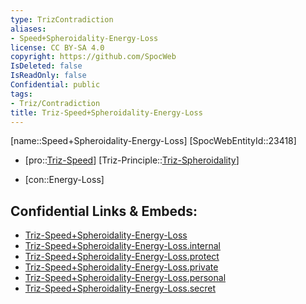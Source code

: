 ```yaml
---
type: TrizContradiction
aliases:
- Speed+Spheroidality-Energy-Loss
license: CC BY-SA 4.0
copyright: https://github.com/SpocWeb
IsDeleted: false
IsReadOnly: false
Confidential: public
tags: 
- Triz/Contradiction
title: Triz-Speed+Spheroidality-Energy-Loss
---
```

[name::Speed+Spheroidality-Energy-Loss]
[SpocWebEntityId::23418]
+ [pro::[Triz-Speed](tech/Triz/Parameter/Triz-Speed.md)]
[Triz-Principle::[Triz-Spheroidality](tech/Triz/Principle/Triz-Spheroidality.md)]
- [con::Energy-Loss]



## Confidential Links & Embeds: 
- [Triz-Speed+Spheroidality-Energy-Loss](../../../../_public/tech/Triz/Contradict/Triz-Speed+Spheroidality-Energy-Loss.md) 
- [Triz-Speed+Spheroidality-Energy-Loss.internal](../../../../_internal/tech/Triz/Contradict/Triz-Speed+Spheroidality-Energy-Loss.internal.md) 
- [Triz-Speed+Spheroidality-Energy-Loss.protect](../../../../_protect/tech/Triz/Contradict/Triz-Speed+Spheroidality-Energy-Loss.protect.md) 
- [Triz-Speed+Spheroidality-Energy-Loss.private](../../../../_private/tech/Triz/Contradict/Triz-Speed+Spheroidality-Energy-Loss.private.md) 
- [Triz-Speed+Spheroidality-Energy-Loss.personal](../../../../_personal/tech/Triz/Contradict/Triz-Speed+Spheroidality-Energy-Loss.personal.md) 
- [Triz-Speed+Spheroidality-Energy-Loss.secret](../../../../_secret/tech/Triz/Contradict/Triz-Speed+Spheroidality-Energy-Loss.secret.md) 
